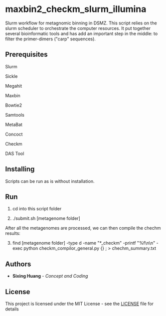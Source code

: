 # maxbin2_checkm_slurm_illumina
Slurm workflow for metagnomic binning in DSMZ. This script relies on the slurm scheduler to orchestrate the computer resources. It put together several bioinformatic tools and has add an important step in the middle: to filter the primer-dimers ("carp" sequences).


## Prerequisites

Slurm

Sickle

Megahit

Maxbin

Bowtie2

Samtools

MetaBat

Concoct

Checkm

DAS Tool




## Installing

Scripts can be run as is without installation.


## Run

1. cd into this script folder

2. ./submit.sh [metagenome folder]

After all the metagenomes are processed, we can then compile the chechm results:

3. find [metagenome folder] -type d -name "*_checkm" -printf "%f\n\n" -exec python checkm_compilor_general.py {} \; > chechm_summary.txt

## Authors

* **Sixing Huang** - *Concept and Coding*

## License

This project is licensed under the MIT License - see the [LICENSE](LICENSE) file for details
